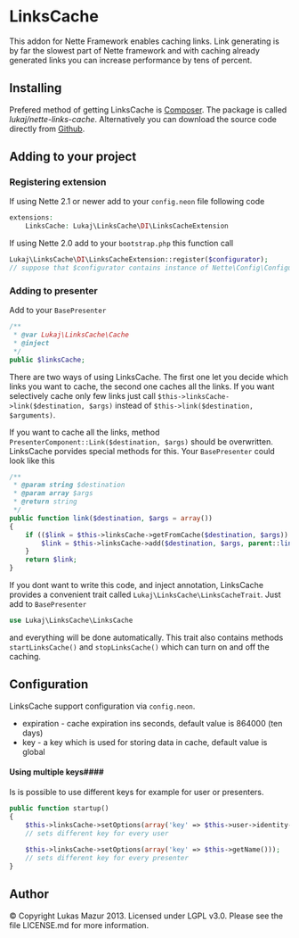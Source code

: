 # LinksCache #
This addon for Nette Framework enables caching links. Link generating is by far the slowest part of Nette framework and with caching already generated links you can increase performance by tens of percent.

## Installing ##
Prefered method of getting LinksCache is [Composer](https://getcomposer.org/). The package is called _lukaj/nette-links-cache_. Alternatively you can download the source code directly from [Github](https://www.github.com).

## Adding to your project ##
### Registering extension ###
If using Nette 2.1 or newer add to your `config.neon` file following code
```php
extensions:
    LinksCache: Lukaj\LinksCache\DI\LinksCacheExtension
```
If using Nette 2.0 add to your `bootstrap.php` this function call
```php
Lukaj\LinksCache\DI\LinksCacheExtension::register($configurator);
// suppose that $configurator contains instance of Nette\Config\Configurator
```

### Adding to presenter ###
Add to your `BasePresenter`
```php
/** 
 * @var Lukaj\LinksCache\Cache
 * @inject
 */
public $linksCache;
```

There are two ways of using LinksCache. The first one let you decide which links you want to cache, the second one caches all the links. If you want selectively cache only few links just call `$this->linksCache->link($destination, $args)` instead of `$this->link($destination, $arguments)`.

If you want to cache all the links, method `PresenterComponent::Link($destination, $args)` should be overwritten. LinksCache porvides special methods for this. Your `BasePresenter` could look like this
```php
/**
 * @param string $destination
 * @param array $args
 * @return string
 */
public function link($destination, $args = array())
{
    if (($link = $this->linksCache->getFromCache($destination, $args)) === NULL) {
        $link = $this->linksCache->add($destination, $args, parent::link($destination, $args));
	}
	return $link;
}
```

If you dont want to write this code, and inject annotation, LinksCache provides a convenient trait called `Lukaj\LinksCache\LinksCacheTrait`. Just add to `BasePresenter`
```php
use Lukaj\LinksCache\LinksCache
```
and everything will be done automatically. This trait also contains methods `startLinksCache()` and `stopLinksCache()` which can turn on and off the caching.

## Configuration ##
LinksCache support configuration via `config.neon`. 

* expiration - cache expiration ins seconds, default value is 864000 (ten days)
* key - a key which is used for storing data in cache, default value is global

#### Using multiple keys####
Is is possible to use different keys for example for user or presenters.
```php
public function startup()
{
    $this->linksCache->setOptions(array('key' => $this->user->identity->id));
    // sets different key for every user
    
    $this->linksCache->setOptions(array('key' => $this->getName()));
    // sets different key for every presenter
}
```
## Author ##
© Copyright Lukas Mazur 2013. Licensed under LGPL v3.0. Please see the file LICENSE.md for more information.
